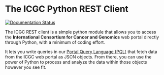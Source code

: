 The ICGC Python REST Client
============================

[![Documentation Status](https://readthedocs.org/projects/icgc-python/badge/?version=develop)](http://icgc-python.readthedocs.io/en/develop/?badge=develop)

The ICGC REST client is a simple python module that allows you to access the **International Consortium for Cancer and Genomics** web portal directly through Python, with a minimum of coding effort.

It lets you write queries in our [Portal Query Language (PQL)](https://github.com/icgc-dcc/dcc-portal/blob/develop/dcc-portal-pql/PQL.md) that fetch data from the ICGC web portal as JSON objects. From there, you can use the power of Python to process and analyze the data within those objects however you see fit.  
